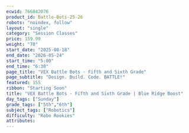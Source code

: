 ```yaml
---
ecwid: 766842076
product_id: Battle-Bots-25-26
robots: "noindex, follow"
layout: "single"
category: "Session Classes"
price: 159.99
weight: "70"
start_date: "2025-08-18"
end_date: "2026-05-24"
start_time: "5:00"
end_time: "6:30"
page_title: "VEX Battle Bots - Fifth and Sixth Grade"
page_subtitle: "Design. Build. Code. BATTLE!"
featured: 155
ribbon: "Starting Soon"
title: "VEX Battle Bots - Fifth and Sixth Grade | Blue Ridge Boost"
day_tags: ["Sunday"]
grade_tags: ["5th","6th"]
subject_tags: ["Robotics"]
difficulty: "Robo Rookies"
attributes:
---
```

